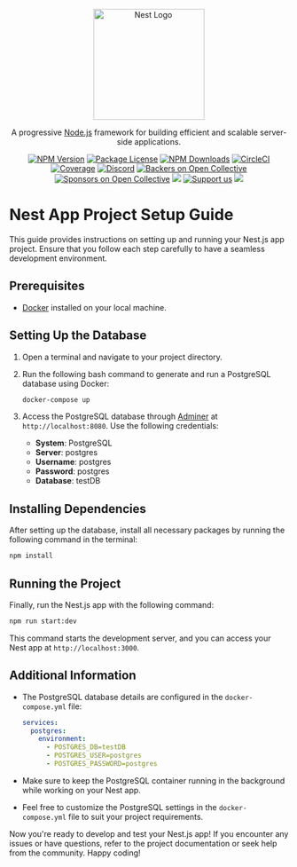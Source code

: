 <p align="center">
  <a href="http://nestjs.com/" target="blank"><img src="https://nestjs.com/img/logo-small.svg" width="200" alt="Nest Logo" /></a>
</p>

[circleci-image]: https://img.shields.io/circleci/build/github/nestjs/nest/master?token=abc123def456
[circleci-url]: https://circleci.com/gh/nestjs/nest

  <p align="center">A progressive <a href="http://nodejs.org" target="_blank">Node.js</a> framework for building efficient and scalable server-side applications.</p>
    <p align="center">
<a href="https://www.npmjs.com/~nestjscore" target="_blank"><img src="https://img.shields.io/npm/v/@nestjs/core.svg" alt="NPM Version" /></a>
<a href="https://www.npmjs.com/~nestjscore" target="_blank"><img src="https://img.shields.io/npm/l/@nestjs/core.svg" alt="Package License" /></a>
<a href="https://www.npmjs.com/~nestjscore" target="_blank"><img src="https://img.shields.io/npm/dm/@nestjs/common.svg" alt="NPM Downloads" /></a>
<a href="https://circleci.com/gh/nestjs/nest" target="_blank"><img src="https://img.shields.io/circleci/build/github/nestjs/nest/master" alt="CircleCI" /></a>
<a href="https://coveralls.io/github/nestjs/nest?branch=master" target="_blank"><img src="https://coveralls.io/repos/github/nestjs/nest/badge.svg?branch=master#9" alt="Coverage" /></a>
<a href="https://discord.gg/G7Qnnhy" target="_blank"><img src="https://img.shields.io/badge/discord-online-brightgreen.svg" alt="Discord"/></a>
<a href="https://opencollective.com/nest#backer" target="_blank"><img src="https://opencollective.com/nest/backers/badge.svg" alt="Backers on Open Collective" /></a>
<a href="https://opencollective.com/nest#sponsor" target="_blank"><img src="https://opencollective.com/nest/sponsors/badge.svg" alt="Sponsors on Open Collective" /></a>
  <a href="https://paypal.me/kamilmysliwiec" target="_blank"><img src="https://img.shields.io/badge/Donate-PayPal-ff3f59.svg"/></a>
    <a href="https://opencollective.com/nest#sponsor"  target="_blank"><img src="https://img.shields.io/badge/Support%20us-Open%20Collective-41B883.svg" alt="Support us"></a>
  <a href="https://twitter.com/nestframework" target="_blank"><img src="https://img.shields.io/twitter/follow/nestframework.svg?style=social&label=Follow"></a>
</p>
  <!--[![Backers on Open Collective](https://opencollective.com/nest/backers/badge.svg)](https://opencollective.com/nest#backer)
  [![Sponsors on Open Collective](https://opencollective.com/nest/sponsors/badge.svg)](https://opencollective.com/nest#sponsor)-->

# Nest App Project Setup Guide

This guide provides instructions on setting up and running your Nest.js app project. Ensure that you follow each step carefully to have a seamless development environment.

## Prerequisites

- [Docker](https://www.docker.com/) installed on your local machine.

## Setting Up the Database

1. Open a terminal and navigate to your project directory.

2. Run the following bash command to generate and run a PostgreSQL database using Docker:

   ```bash
   docker-compose up
   ```

3. Access the PostgreSQL database through [Adminer](https://www.adminer.org/) at `http://localhost:8080`. Use the following credentials:

   - **System**: PostgreSQL
   - **Server**: postgres
   - **Username**: postgres
   - **Password**: postgres
   - **Database**: testDB

## Installing Dependencies

After setting up the database, install all necessary packages by running the following command in the terminal:

```bash
npm install
```

## Running the Project

Finally, run the Nest.js app with the following command:

```bash
npm run start:dev
```

This command starts the development server, and you can access your Nest app at `http://localhost:3000`.

## Additional Information

- The PostgreSQL database details are configured in the `docker-compose.yml` file:
  ```yaml
  services:
    postgres:
      environment:
        - POSTGRES_DB=testDB
        - POSTGRES_USER=postgres
        - POSTGRES_PASSWORD=postgres
  ```

- Make sure to keep the PostgreSQL container running in the background while working on your Nest app.

- Feel free to customize the PostgreSQL settings in the `docker-compose.yml` file to suit your project requirements.

Now you're ready to develop and test your Nest.js app! If you encounter any issues or have questions, refer to the project documentation or seek help from the community. Happy coding!
